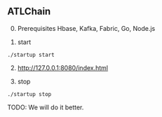 ## ATLChain

0. Prerequisites
Hbase, Kafka, Fabric, Go, Node.js

1. start
```
./startup start
```

2. http://127.0.0.1:8080/index.html

3. stop 
```
./startup stop
```

TODO: We will do it better.
